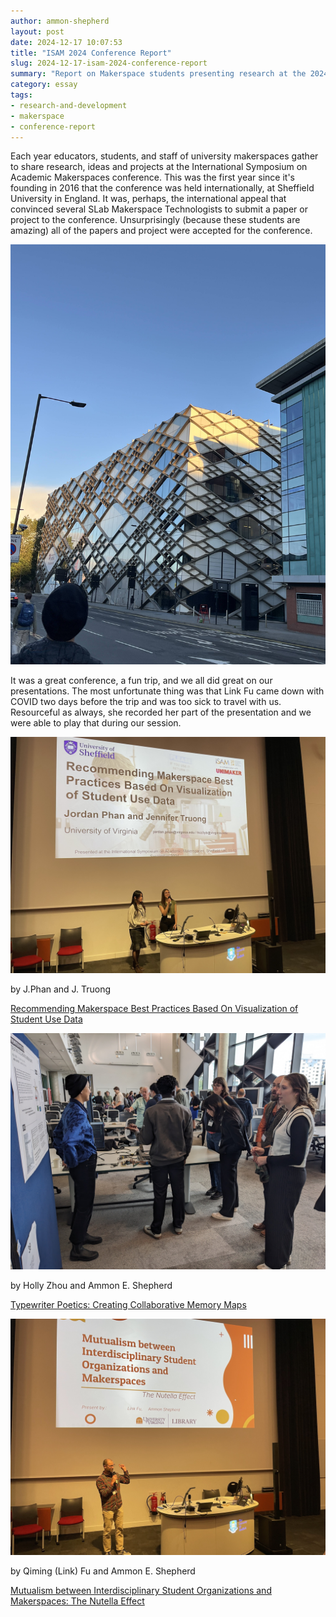 ```yaml
---
author: ammon-shepherd
layout: post
date: 2024-12-17 10:07:53
title: "ISAM 2024 Conference Report"
slug: 2024-12-17-isam-2024-conference-report
summary: "Report on Makerspace students presenting research at the 2024 ISAM conference"
category: essay
tags:
- research-and-development 
- makerspace
- conference-report
---
```

Each year educators, students, and staff of university makerspaces gather to share research, ideas and projects at the International Symposium on Academic Makerspaces conference. This was the first year since it's founding in 2016 that the conference was held internationally, at Sheffield University in England. It was, perhaps, the international appeal that convinced several SLab Makerspace Technologists to submit a paper or project to the conference. Unsurprisingly (because these students are amazing) all of the papers and project were accepted for the conference.

![](/assets/post-media/isam2024/conference-building.jpg)

It was a great conference, a fun trip, and we all did great on our presentations. The most unfortunate thing was that Link Fu came down with COVID two days before the trip and was too sick to travel with us. Resourceful as always, she recorded her part of the presentation and we were able to play that during our session.


![](/assets/post-media/isam2024/jennifer-jordan-presentation.jpg)

by J.Phan and J. Truong

[Recommending Makerspace Best Practices Based On Visualization of Student Use Data](https://ijamm.pubpub.org/pub/n6h6q64p)

![](/assets/post-media/isam2024/holly-presentation.jpg)

by Holly Zhou and Ammon E. Shepherd

[Typewriter Poetics: Creating Collaborative Memory Maps](/assets/post-media/ISAM2024/holly-isam2024-student-poster.pdf)

![](/assets/post-media/isam2024/ammon-presentation.jpg)

by Qiming (Link) Fu and Ammon E. Shepherd

[Mutualism between Interdisciplinary Student Organizations and Makerspaces: The Nutella Effect](https://ijamm.pubpub.org/pub/jqf8er32)
